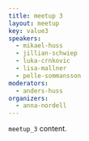 ```yaml
---
title: meetup 3
layout: meetup
key: value3
speakers:
  - mikael-huss
  - jillian-schwiep
  - luka-crnkovic
  - lisa-mallner
  - pelle-sommansson
moderators:
  - anders-huss
organizers:
  - anna-nordell
---
```

`meetup_3` content.
